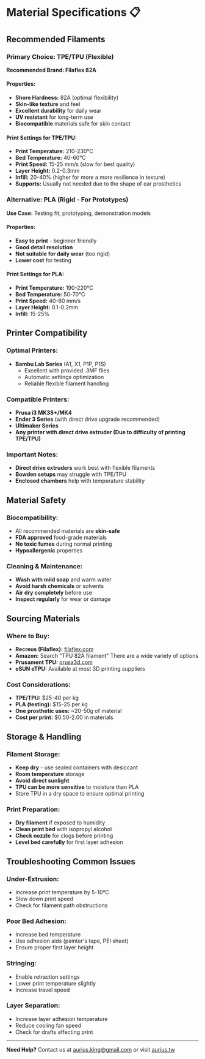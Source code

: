 # Material Specifications 📋

## Recommended Filaments

### Primary Choice: TPE/TPU (Flexible)
**Recommended Brand: Filaflex 82A**

#### Properties:
- **Shore Hardness:** 82A (optimal flexibility)
- **Skin-like texture** and feel
- **Excellent durability** for daily wear
- **UV resistant** for long-term use
- **Biocompatible** materials safe for skin contact

#### Print Settings for TPE/TPU:
- **Print Temperature:** 210-230°C
- **Bed Temperature:** 40-60°C
- **Print Speed:** 15-25 mm/s (slow for best quality)
- **Layer Height:** 0.2-0.3mm
- **Infill:** 20-40% (higher for more a more resilience in texture)
- **Supports:** Usually not needed due to the shape of ear prosthetics

### Alternative: PLA (Rigid - For Prototypes)
**Use Case:** Testing fit, prototyping, demonstration models

#### Properties:
- **Easy to print** - beginner friendly
- **Good detail resolution**
- **Not suitable for daily wear** (too rigid)
- **Lower cost** for testing

#### Print Settings for PLA:
- **Print Temperature:** 190-220°C
- **Bed Temperature:** 50-70°C
- **Print Speed:** 40-60 mm/s
- **Layer Height:** 0.1-0.2mm
- **Infill:** 15-25%

## Printer Compatibility

### Optimal Printers:
- **Bambu Lab Series** (A1, X1, P1P, P1S)
  - Excellent with provided .3MF files
  - Automatic settings optimization
  - Reliable flexible filament handling

### Compatible Printers:
- **Prusa i3 MK3S+/MK4**
- **Ender 3 Series** (with direct drive upgrade recommended)
- **Ultimaker Series**
- **Any printer with direct drive extruder (Due to difficulty of printing TPE/TPU)**

### Important Notes:
- **Direct drive extruders** work best with flexible filaments
- **Bowden setups** may struggle with TPE/TPU
- **Enclosed chambers** help with temperature stability

## Material Safety

### Biocompatibility:
- All recommended materials are **skin-safe**
- **FDA approved** food-grade materials
- **No toxic fumes** during normal printing
- **Hypoallergenic** properties

### Cleaning & Maintenance:
- **Wash with mild soap** and warm water
- **Avoid harsh chemicals** or solvents
- **Air dry completely** before use
- **Inspect regularly** for wear or damage

## Sourcing Materials

### Where to Buy:
- **Recreus (Filaflex):** [filaflex.com](https://filaflex.com)
- **Amazon:** Search "TPU 82A filament" There are a wide variety of options
- **Prusament TPU:** [prusa3d.com](https://prusa3d.com)
- **eSUN eTPU:** Available at most 3D printing suppliers

### Cost Considerations:
- **TPE/TPU:** $25-40 per kg
- **PLA (testing):** $15-25 per kg
- **One prosthetic uses:** ~20-50g of material
- **Cost per print:** $0.50-2.00 in materials

## Storage & Handling

### Filament Storage:
- **Keep dry** - use sealed containers with desiccant
- **Room temperature** storage
- **Avoid direct sunlight**
- **TPU can be more sensitive** to moisture than PLA
- Store TPU in a dry space to ensure optimal printing

### Print Preparation:
- **Dry filament** if exposed to humidity
- **Clean print bed** with isopropyl alcohol
- **Check nozzle** for clogs before printing
- **Level bed carefully** for first layer adhesion

## Troubleshooting Common Issues

### Under-Extrusion:
- Increase print temperature by 5-10°C
- Slow down print speed
- Check for filament path obstructions

### Poor Bed Adhesion:
- Increase bed temperature
- Use adhesion aids (painter's tape, PEI sheet)
- Ensure proper first layer height

### Stringing:
- Enable retraction settings
- Lower print temperature slightly
- Increase travel speed

### Layer Separation:
- Increase layer adhesion temperature
- Reduce cooling fan speed
- Check for drafts affecting print

---

**Need Help?** Contact us at [aurius.king@gmail.com](mailto:aurius.king@gmail.com) or visit [aurius.tw](https://aurius.tw)
